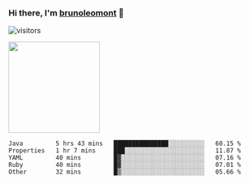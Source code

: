 ### Hi there, I'm [brunoleomont](https://www.linkedin.com/in/brunoleomont/) 👋

![visitors](https://visitor-badge.glitch.me/badge?page_id=page.id)

<img height="180em" src="https://github-readme-stats.vercel.app/api?username=brunoleomont&show_icons=true&hide_border=true&&count_private=true&include_all_commits=true" />

<!--START_SECTION:waka-->

```text
Java         5 hrs 43 mins   ███████████████░░░░░░░░░░   60.15 %
Properties   1 hr 7 mins     ███░░░░░░░░░░░░░░░░░░░░░░   11.87 %
YAML         40 mins         █▓░░░░░░░░░░░░░░░░░░░░░░░   07.16 %
Ruby         40 mins         █▓░░░░░░░░░░░░░░░░░░░░░░░   07.01 %
Other        32 mins         █▒░░░░░░░░░░░░░░░░░░░░░░░   05.66 %
```

<!--END_SECTION:waka-->

<!--
**brunoleomont/brunoleomont** is a ✨ _special_ ✨ repository because its `README.md` (this file) appears on your GitHub profile.

Here are some ideas to get you started:

- 🔭 I’m currently working on ...
- 🌱 I’m currently learning ...
- 👯 I’m looking to collaborate on ...
- 🤔 I’m looking for help with ...
- 💬 Ask me about ...
- 📫 How to reach me: ...
- 😄 Pronouns: ...
- ⚡ Fun fact: ...
-->
